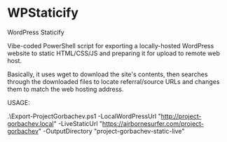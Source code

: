# WPStaticify
WordPress Staticify

Vibe-coded PowerShell script for exporting a locally-hosted WordPress website to static HTML/CSS/JS and preparing it for upload to remote web host.

Basically, it uses wget to download the site's contents, then searches through the downloaded files to locate referral/source URLs and changes them to match the web hosting address.

USAGE:

.\Export-ProjectGorbachev.ps1 -LocalWordPressUrl "http://project-gorbachev.local" -LiveStaticUrl "https://airbornesurfer.com/project-gorbachev" -OutputDirectory "project-gorbachev-static-live"
